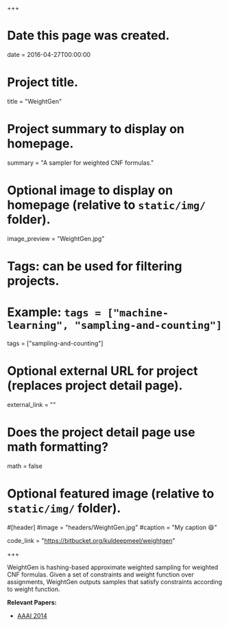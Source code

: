 +++
# Date this page was created.
date = 2016-04-27T00:00:00

# Project title.
title = "WeightGen"

# Project summary to display on homepage.
summary = "A sampler for weighted CNF formulas."

# Optional image to display on homepage (relative to `static/img/` folder).
image_preview = "WeightGen.jpg"

# Tags: can be used for filtering projects.
# Example: `tags = ["machine-learning", "sampling-and-counting"]`
tags = ["sampling-and-counting"]

# Optional external URL for project (replaces project detail page).
external_link = ""

# Does the project detail page use math formatting?
math = false

# Optional featured image (relative to `static/img/` folder).
#[header]
#image = "headers/WeightGen.jpg"
#caption = "My caption :smile:"

code_link = "https://bitbucket.org/kuldeepmeel/weightgen"

+++

WeightGen is hashing-based approximate weighted sampling for weighted CNF formulas. Given a set of constraints and weight function over assignments, WeightGen outputs samples that satisfy constraints according to weight function.

**Relevant Papers:**

* [AAAI 2014](https://www.comp.nus.edu.sg/~meel/Papers/AAAI14.pdf "AAAI 2014")
